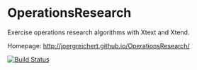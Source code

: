 OperationsResearch
==================

Exercise operations research algorithms with Xtext and Xtend.

Homepage: http://joergreichert.github.io/OperationsResearch/

[![Build Status](https://travis-ci.org/joergreichert/OperationsResearch.png?branch=master)](https://travis-ci.org/joergreichert/OperationsResearch)
